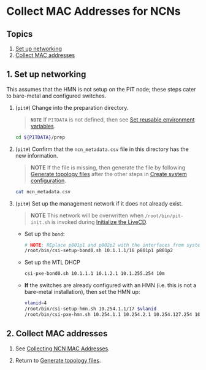 # Collect MAC Addresses for NCNs

## Topics

1. [Set up networking](#1-set-up-networking)
2. [Collect MAC addresses](#2-collect-mac-addresses)

## 1. Set up networking

This assumes that the HMN is not setup on the PIT node; these steps cater to bare-metal and configured switches.

1. (`pit#`) Change into the preparation directory.

   > **`NOTE`** If `PITDATA` is not defined, then see [Set reusable environment variables](pre-installation.md#15-set-reusable-environment-variables).

   ```bash
   cd ${PITDATA}/prep
   ```

1. (`pit#`) Confirm that the `ncn_metadata.csv` file in this directory has the new information.

   > **NOTE** If the file is missing, then generate the file by following
   > [Generate topology files](pre-installation.md#32-generate-topology-files) after the
   > other steps in [Create system configuration](pre-installation.md#3-create-system-configuration).

   ```bash
   cat ncn_metadata.csv
   ```

1. (`pit#`) Set up the management network if it does not already exist.

   > **NOTE** This network will be overwritten when `/root/bin/pit-init.sh` is invoked during [Initialize the LiveCD](pre-installation.md#36-initialize-the-livecd).

   - Set up the `bond`:

      ```bash
      # NOTE: REplace p801p1 and p802p2 with the interfaces from system_config.yaml#install-ncn-bond-members, e.g. the interfaces the PIT is using as the bond. 
      /root/bin/csi-setup-bond0.sh 10.1.1.1/16 p801p1 p801p2
      ```

   - Set up the MTL DHCP

      ```bash
      csi-pxe-bond0.sh 10.1.1.1 10.1.2.1 10.1.255.254 10m
      ```

   - **If** the switches are already configured with an HMN (i.e. this is not a bare-metal installation), then set the HMN up:

      ```bash
      vlanid=4
      /root/bin/csi-setup-hmn.sh 10.254.1.1/17 $vlanid
      /root/bin/csi-pxe-hmn.sh 10.254.1.1 10.254.2.1 10.254.127.254 10m
      ```

## 2. Collect MAC addresses

1. See [Collecting NCN MAC Addresses](collecting_ncn_mac_addresses.md).

1. Return to [Generate topology files](pre-installation.md#33-customize-system_configyaml).
